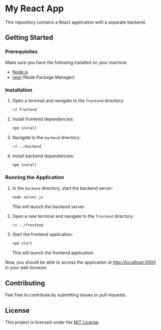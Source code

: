 # My React App

This repository contains a React application with a separate backend.

## Getting Started

### Prerequisites

Make sure you have the following installed on your machine:

- [Node.js](https://nodejs.org/)
- [npm](https://www.npmjs.com/) (Node Package Manager)

### Installation

1. Open a terminal and navigate to the `frontend` directory:

    ```bash
    cd frontend
    ```

2. Install frontend dependencies:

    ```bash
    npm install
    ```

3. Navigate to the `backend` directory:

    ```bash
    cd ../backend
    ```

4. Install backend dependencies:

    ```bash
    npm install
    ```

### Running the Application

1. In the `backend` directory, start the backend server:

    ```bash
    node server.js
    ```

   This will launch the backend server.

2. Open a new terminal and navigate to the `frontend` directory:

    ```bash
    cd ../frontend
    ```

3. Start the frontend application:

    ```bash
    npm start
    ```

   This will launch the frontend application.

Now, you should be able to access the application at [http://localhost:3000](http://localhost:3000) in your web browser.

## Contributing

Feel free to contribute by submitting issues or pull requests.

## License

This project is licensed under the [MIT License](LICENSE).
